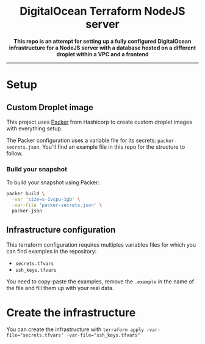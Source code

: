 <div align="center">
  <h1>DigitalOcean Terraform NodeJS server</h1>
  <strong>This repo is an attempt for setting up a fully configured DigitalOcean infrastructure for a NodeJS server with a database hosted on a different droplet within a VPC and a frontend</strong>
</div>

<hr>

# Setup

## Custom Droplet image

This project uses [Packer](https://www.packer.io/) from Hashicorp to create custom droplet images with everything setup.

The Packer configuration uses a variable file for its secrets: `packer-secrets.json`. You'll find an example file in this repo for the structure to follow.

### Build your snapshot

To build your snapshot using Packer:

```bash
packer build \
  -var 'size=s-1vcpu-1gb' \
  -var-file 'packer-secrets.json' \
  packer.json
```

## Infrastructure configuration

This terraform configuration requires multiples variables files for which you can find examples in the repository:

- `secrets.tfvars`
- `ssh_keys.tfvars`

You need to copy-paste the examples, remove the `.example` in the name of the file and fill them up with your real data.

# Create the infrastructure

You can create the infrastructure with `terraform apply -var-file="secrets.tfvars" -var-file="ssh_keys.tfvars"`
